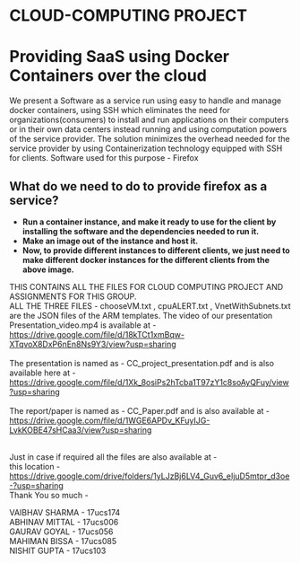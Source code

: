 # CLOUD-COMPUTING PROJECT
# Providing SaaS using Docker Containers over the cloud
We present a Software as a service run using easy to handle and manage docker containers, using SSH which eliminates the need for organizations(consumers) to install and run applications on their computers or in their own data centers instead running and using computation powers of the service provider.
The solution minimizes the overhead needed for the service provider by using Containerization technology equipped with SSH for clients.
Software used for this purpose - Firefox

## What do we need to do to provide firefox as a service?

- **Run a container instance, and make it ready to use for the client by installing the software and the dependencies needed to run it.**
- **Make an image out of the instance and host it.**
- **Now, to provide different instances to different clients, we just need to make different docker instances for the different clients from the above image.**


THIS CONTAINS ALL THE FILES FOR CLOUD COMPUTING PROJECT AND ASSIGNMENTS FOR THIS GROUP. <br />
ALL THE THREE FILES - chooseVM.txt , cpuALERT.txt , VnetWithSubnets.txt are the JSON files of the ARM templates. 
The video of our presentation Presentation_video.mp4 is available at - <br />
https://drive.google.com/file/d/18kTCt1xmBqw-XTqvoX8DxP6nEn8Ns9Y3/view?usp=sharing <br />
<br />
The presentation is named as - CC_project_presentation.pdf and is  also available here at -<br />
https://drive.google.com/file/d/1Xk_8osiPs2hTcba1T97zY1c8soAyQFuy/view?usp=sharing<br />
<br />
The report/paper is named as - CC_Paper.pdf and is also  available at - <br />
https://drive.google.com/file/d/1WGE6APDv_KFuyIJG-LvkKOBE47sHCaa3/view?usp=sharing <br />
<br />


Just in case if required all the files are also available at - <br />
 this location - https://drive.google.com/drive/folders/1yLJzBj6LV4_Guv6_eIjuD5mtpr_d3oe-?usp=sharing <br />
Thank You so much - <br />

VAIBHAV SHARMA - 17ucs174<br />
ABHINAV MITTAL - 17ucs006<br />
GAURAV GOYAL - 17ucs056<br />
MAHIMAN BISSA - 17ucs085<br />
NISHIT GUPTA - 17ucs103<br />
